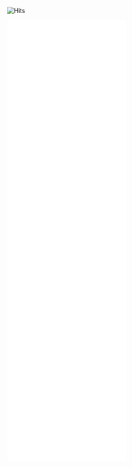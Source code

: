 ![Hits](https://komarev.com/ghpvc/?username=goodlifeinc&base=1402)

![Metrics](/github-metrics.svg)
